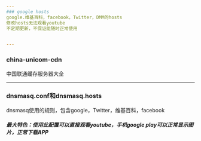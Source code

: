 ```yaml
---
### google hosts
google.维基百科，facebook，Twitter，DMM的hosts
修改hosts无法观看youtube
不定期更新，不保证能随时正常使用


---
```

### china-unicom-cdn
中国联通缓存服务器大全

---
### dnsmasq.conf和dnsmasq.hosts
dnsmasq使用的规则，包含google，Twitter，维基百科，facebook

##### 最大特色：使用此配置可以直接观看youtube，手机google play可以正常显示图片，正常下载APP

